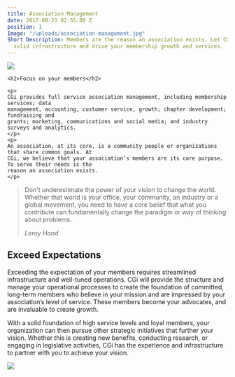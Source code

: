 ```yaml
---
title: Association Management
date: 2017-08-21 02:55:00 Z
position: 1
Image: "/uploads/association-management.jpg"
Short Description: Members are the reason an association exists. Let CGi create a
  solid infrastructure and drive your membership growth and services.
---
```


<div class="row mb-5 pb-4">
  <div class="col-md-6">
    <img src="/uploads/association-management-4.jpg">
  </div>
  <div class="col-md-6">

    <h2>Focus on your members</h2>
    
    <p>
    CGi provides full service association management, including membership services; data
    management, accounting, customer service, growth; chapter development; fundraising and
    grants; marketing, communications and social media; and industry surveys and analytics.
    </p>
    <p>
    An association, at its core, is a community people or organizations that share common goals. At
    CGi, we believe that your association’s members are its core purpose. To serve their needs is the
    reason an association exists.
    </p>
  </div>
</div>

<div>

  <blockquote class="blockquote py-5 px-3 text-center border border-secondary">
    <p class="mt-3"> Don't underestimate the power of your vision to change the world. Whether that world is your office, your community, an industry or a global movement, you need to have a core belief that what you contribute can fundamentally change the paradigm or way of thinking about problems.</p>
    <footer class="blockquote-footer"><cite title="Source Title">Leroy Hood</cite></footer>
  </blockquote>

</div>

<div class="row my-5 pt-5">

  <div class="col-md-6">
    <h2>Exceed Expectations</h2>
    <p>
    Exceeding the expectation of your members requires streamlined infrastructure and well-tuned
    operations. CGi will provide the structure and manage your operational processes to create the
    foundation of committed, long-term members who believe in your mission and are impressed by
    your association’s level of service. These members become your advocates, and are invaluable to
    create growth.
    </p>
    <p>
    With a solid foundation of high service levels and loyal members, your organization can then
    pursue other strategic initiatives that further your vision. Whether this is creating new benefits,
    conducting research, or engaging in legislative activities, CGi has the experience and
    infrastructure to partner with you to achieve your vision.
    </p>

  </div>

  <div class="col-md-6">
    <img src="/uploads/association-management-5.jpg">
  </div>
</div>
